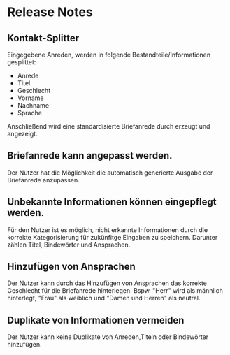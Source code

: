 # Release Notes

## Kontakt-Splitter

Eingegebene Anreden, werden in folgende Bestandteile/Informationen gesplittet:

* Anrede
* Titel
* Geschlecht
* Vorname
* Nachname
* Sprache
 
Anschließend wird eine standardisierte Briefanrede durch erzeugt und angezeigt.

## Briefanrede kann angepasst werden.
Der Nutzer hat die Möglichkeit die automatisch generierte Ausgabe der Briefanrede anzupassen. 

## Unbekannte Informationen können eingepflegt werden.
Für den Nutzer ist es möglich, nicht erkannte Informationen durch die korrekte Kategorisierung für zukünfitge Eingaben zu speichern. Darunter zählen Titel, Bindewörter und Ansprachen.

## Hinzufügen von Ansprachen
Der Nutzer kann durch das Hinzufügen von Ansprachen das korrekte Geschlecht für die Briefanrede hinterlegen. Bspw. "Herr" wird als männlich hinterlegt, "Frau" als weiblich und "Damen und Herren" als neutral. 

## Duplikate von Informationen vermeiden
Der Nutzer kann keine Duplikate von Anreden,Titeln oder Bindewörter hinzufügen.

